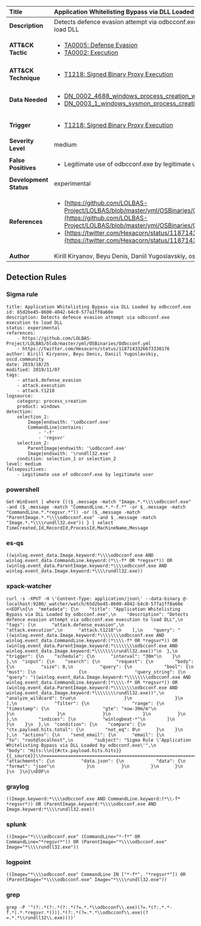 | Title                    | Application Whitelisting Bypass via DLL Loaded by odbcconf.exe       |
|:-------------------------|:------------------|
| **Description**          | Detects defence evasion attempt via odbcconf.exe execution to load DLL |
| **ATT&amp;CK Tactic**    |  <ul><li>[TA0005: Defense Evasion](https://attack.mitre.org/tactics/TA0005)</li><li>[TA0002: Execution](https://attack.mitre.org/tactics/TA0002)</li></ul>  |
| **ATT&amp;CK Technique** | <ul><li>[T1218: Signed Binary Proxy Execution](https://attack.mitre.org/techniques/T1218)</li></ul>  |
| **Data Needed**          | <ul><li>[DN_0002_4688_windows_process_creation_with_commandline](../Data_Needed/DN_0002_4688_windows_process_creation_with_commandline.md)</li><li>[DN_0003_1_windows_sysmon_process_creation](../Data_Needed/DN_0003_1_windows_sysmon_process_creation.md)</li></ul>  |
| **Trigger**              | <ul><li>[T1218: Signed Binary Proxy Execution](../Triggers/T1218.md)</li></ul>  |
| **Severity Level**       | medium |
| **False Positives**      | <ul><li>Legitimate use of odbcconf.exe by legitimate user</li></ul>  |
| **Development Status**   | experimental |
| **References**           | <ul><li>[https://github.com/LOLBAS-Project/LOLBAS/blob/master/yml/OSBinaries/Odbcconf.yml](https://github.com/LOLBAS-Project/LOLBAS/blob/master/yml/OSBinaries/Odbcconf.yml)</li><li>[https://twitter.com/Hexacorn/status/1187143326673330176](https://twitter.com/Hexacorn/status/1187143326673330176)</li></ul>  |
| **Author**               | Kirill Kiryanov, Beyu Denis, Daniil Yugoslavskiy, oscd.community |


## Detection Rules

### Sigma rule

```
title: Application Whitelisting Bypass via DLL Loaded by odbcconf.exe
id: 65d2be45-8600-4042-b4c0-577a1ff8a60e
description: Detects defence evasion attempt via odbcconf.exe execution to load DLL
status: experimental
references:
    - https://github.com/LOLBAS-Project/LOLBAS/blob/master/yml/OSBinaries/Odbcconf.yml
    - https://twitter.com/Hexacorn/status/1187143326673330176
author: Kirill Kiryanov, Beyu Denis, Daniil Yugoslavskiy, oscd.community
date: 2019/10/25
modified: 2019/11/07
tags:
    - attack.defense_evasion
    - attack.execution
    - attack.t1218
logsource:
    category: process_creation
    product: windows
detection:
    selection_1:
        Image|endswith: '\odbcconf.exe'
        CommandLine|contains:
            - '-f'
            - 'regsvr'
    selection_2:
        ParentImage|endswith: '\odbcconf.exe'
        Image|endswith: '\rundll32.exe'
    condition: selection_1 or selection_2
level: medium
falsepositives:
    - Legitimate use of odbcconf.exe by legitimate user

```





### powershell
    
```
Get-WinEvent | where {(($_.message -match "Image.*.*\\\\odbcconf.exe" -and ($_.message -match "CommandLine.*.*-f.*" -or $_.message -match "CommandLine.*.*regsvr.*")) -or ($_.message -match "ParentImage.*.*\\\\odbcconf.exe" -and $_.message -match "Image.*.*\\\\rundll32.exe")) } | select TimeCreated,Id,RecordId,ProcessId,MachineName,Message
```


### es-qs
    
```
((winlog.event_data.Image.keyword:*\\\\odbcconf.exe AND winlog.event_data.CommandLine.keyword:(*\\-f* OR *regsvr*)) OR (winlog.event_data.ParentImage.keyword:*\\\\odbcconf.exe AND winlog.event_data.Image.keyword:*\\\\rundll32.exe))
```


### xpack-watcher
    
```
curl -s -XPUT -H \'Content-Type: application/json\' --data-binary @- localhost:9200/_watcher/watch/65d2be45-8600-4042-b4c0-577a1ff8a60e <<EOF\n{\n  "metadata": {\n    "title": "Application Whitelisting Bypass via DLL Loaded by odbcconf.exe",\n    "description": "Detects defence evasion attempt via odbcconf.exe execution to load DLL",\n    "tags": [\n      "attack.defense_evasion",\n      "attack.execution",\n      "attack.t1218"\n    ],\n    "query": "((winlog.event_data.Image.keyword:*\\\\\\\\odbcconf.exe AND winlog.event_data.CommandLine.keyword:(*\\\\-f* OR *regsvr*)) OR (winlog.event_data.ParentImage.keyword:*\\\\\\\\odbcconf.exe AND winlog.event_data.Image.keyword:*\\\\\\\\rundll32.exe))"\n  },\n  "trigger": {\n    "schedule": {\n      "interval": "30m"\n    }\n  },\n  "input": {\n    "search": {\n      "request": {\n        "body": {\n          "size": 0,\n          "query": {\n            "bool": {\n              "must": [\n                {\n                  "query_string": {\n                    "query": "((winlog.event_data.Image.keyword:*\\\\\\\\odbcconf.exe AND winlog.event_data.CommandLine.keyword:(*\\\\-f* OR *regsvr*)) OR (winlog.event_data.ParentImage.keyword:*\\\\\\\\odbcconf.exe AND winlog.event_data.Image.keyword:*\\\\\\\\rundll32.exe))",\n                    "analyze_wildcard": true\n                  }\n                }\n              ],\n              "filter": {\n                "range": {\n                  "timestamp": {\n                    "gte": "now-30m/m"\n                  }\n                }\n              }\n            }\n          }\n        },\n        "indices": [\n          "winlogbeat-*"\n        ]\n      }\n    }\n  },\n  "condition": {\n    "compare": {\n      "ctx.payload.hits.total": {\n        "not_eq": 0\n      }\n    }\n  },\n  "actions": {\n    "send_email": {\n      "email": {\n        "to": "root@localhost",\n        "subject": "Sigma Rule \'Application Whitelisting Bypass via DLL Loaded by odbcconf.exe\'",\n        "body": "Hits:\\n{{#ctx.payload.hits.hits}}{{_source}}\\n================================================================================\\n{{/ctx.payload.hits.hits}}",\n        "attachments": {\n          "data.json": {\n            "data": {\n              "format": "json"\n            }\n          }\n        }\n      }\n    }\n  }\n}\nEOF\n
```


### graylog
    
```
((Image.keyword:*\\\\odbcconf.exe AND CommandLine.keyword:(*\\-f* *regsvr*)) OR (ParentImage.keyword:*\\\\odbcconf.exe AND Image.keyword:*\\\\rundll32.exe))
```


### splunk
    
```
((Image="*\\\\odbcconf.exe" (CommandLine="*-f*" OR CommandLine="*regsvr*")) OR (ParentImage="*\\\\odbcconf.exe" Image="*\\\\rundll32.exe"))
```


### logpoint
    
```
((Image="*\\\\odbcconf.exe" CommandLine IN ["*-f*", "*regsvr*"]) OR (ParentImage="*\\\\odbcconf.exe" Image="*\\\\rundll32.exe"))
```


### grep
    
```
grep -P '^(?:.*(?:.*(?:.*(?=.*.*\\odbcconf\\.exe)(?=.*(?:.*.*-f.*|.*.*regsvr.*)))|.*(?:.*(?=.*.*\\odbcconf\\.exe)(?=.*.*\\rundll32\\.exe))))'
```



